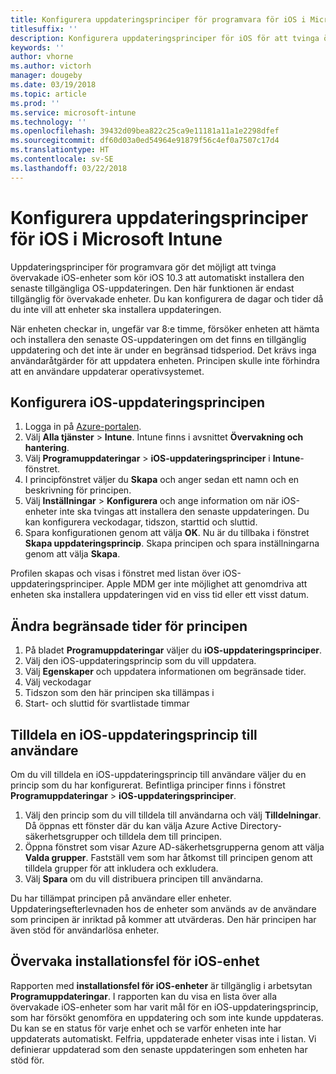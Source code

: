 ```yaml
---
title: Konfigurera uppdateringsprinciper för programvara för iOS i Microsoft Intune
titlesuffix: ''
description: Konfigurera uppdateringsprinciper för iOS för att tvinga övervakade iOS-enheter att automatiskt installera den senaste tillgängliga uppdateringen.
keywords: ''
author: vhorne
ms.author: victorh
manager: dougeby
ms.date: 03/19/2018
ms.topic: article
ms.prod: ''
ms.service: microsoft-intune
ms.technology: ''
ms.openlocfilehash: 39432d09bea822c25ca9e11181a11a1e2298dfef
ms.sourcegitcommit: df60d03a0ed54964e91879f56c4ef0a7507c17d4
ms.translationtype: HT
ms.contentlocale: sv-SE
ms.lasthandoff: 03/22/2018
---
```

# <a name="configure-ios-update-policies-in-microsoft-intune"></a>Konfigurera uppdateringsprinciper för iOS i Microsoft Intune

Uppdateringsprinciper för programvara gör det möjligt att tvinga övervakade iOS-enheter som kör iOS 10.3 att automatiskt installera den senaste tillgängliga OS-uppdateringen. Den här funktionen är endast tillgänglig för övervakade enheter. Du kan konfigurera de dagar och tider då du inte vill att enheter ska installera uppdateringen. 

När enheten checkar in, ungefär var 8:e timme, försöker enheten att hämta och installera den senaste OS-uppdateringen om det finns en tillgänglig uppdatering och det inte är under en begränsad tidsperiod. Det krävs inga användaråtgärder för att uppdatera enheten. Principen skulle inte förhindra att en användare uppdaterar operativsystemet.

## <a name="configure-the-ios-update-policy"></a>Konfigurera iOS-uppdateringsprincipen
1. Logga in på [Azure-portalen](https://portal.azure.com).
2. Välj **Alla tjänster** > **Intune**. Intune finns i avsnittet **Övervakning och hantering**.
3. Välj **Programuppdateringar** > **iOS-uppdateringsprinciper** i **Intune**-fönstret.
4. I principfönstret väljer du **Skapa** och anger sedan ett namn och en beskrivning för principen.
5. Välj **Inställningar** > **Konfigurera** och ange information om när iOS-enheter inte ska tvingas att installera den senaste uppdateringen. Du kan konfigurera veckodagar, tidszon, starttid och sluttid.
6. Spara konfigurationen genom att välja **OK**. Nu är du tillbaka i fönstret **Skapa uppdateringsprincip**. Skapa principen och spara inställningarna genom att välja **Skapa**.

Profilen skapas och visas i fönstret med listan över iOS-uppdateringsprinciper. Apple MDM ger inte möjlighet att genomdriva att enheten ska installera uppdateringen vid en viss tid eller ett visst datum. 

## <a name="change-the-restricted-times-for-the-policy"></a>Ändra begränsade tider för principen

1.  På bladet **Programuppdateringar** väljer du **iOS-uppdateringsprinciper**.
2.  Välj den iOS-uppdateringsprincip som du vill uppdatera.
3.  Välj **Egenskaper** och uppdatera informationen om begränsade tider.
4.  Välj veckodagar
5.  Tidszon som den här principen ska tillämpas i
6.  Start- och sluttid för svartlistade timmar

## <a name="assign-an-ios-update-policy-to-users"></a>Tilldela en iOS-uppdateringsprincip till användare

Om du vill tilldela en iOS-uppdateringsprincip till användare väljer du en princip som du har konfigurerat. Befintliga principer finns i fönstret **Programuppdateringar** > **iOS-uppdateringsprinciper**.

1. Välj den princip som du vill tilldela till användarna och välj **Tilldelningar**. Då öppnas ett fönster där du kan välja Azure Active Directory-säkerhetsgrupper och tilldela dem till principen.
2. Öppna fönstret som visar Azure AD-säkerhetsgrupperna genom att välja **Valda grupper**. Fastställ vem som har åtkomst till principen genom att tilldela grupper för att inkludera och exkludera.
3. Välj **Spara** om du vill distribuera principen till användarna.

Du har tillämpat principen på användare eller enheter. Uppdateringsefterlevnaden hos de enheter som används av de användare som principen är inriktad på kommer att utvärderas. Den här principen har även stöd för användarlösa enheter.

## <a name="monitor-ios-device-installation-failures"></a>Övervaka installationsfel för iOS-enhet
<!-- 1352223 -->
Rapporten med **installationsfel för iOS-enheter** är tillgänglig i arbetsytan **Programuppdateringar**. I rapporten kan du visa en lista över alla övervakade iOS-enheter som har varit mål för en iOS-uppdateringsprincip, som har försökt genomföra en uppdatering och som inte kunde uppdateras. Du kan se en status för varje enhet och se varför enheten inte har uppdaterats automatiskt. Felfria, uppdaterade enheter visas inte i listan. Vi definierar uppdaterad som den senaste uppdateringen som enheten har stöd för.

